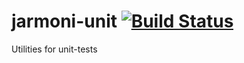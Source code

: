 # jarmoni-unit [![Build Status](https://travis-ci.org/jarmoni/jarmoni-unit.svg?branch=master)](https://travis-ci.org/jarmoni/jarmoni-unit)

Utilities for unit-tests